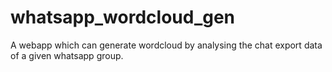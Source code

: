 # whatsapp_wordcloud_gen
A webapp which can generate wordcloud by analysing the chat export data of a given whatsapp group.
